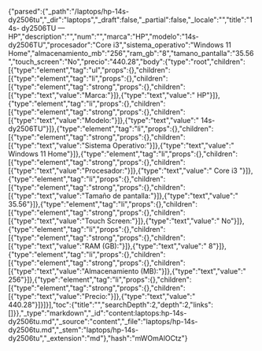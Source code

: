 {"parsed":{"_path":"/laptops/hp-14s-dy2506tu","_dir":"laptops","_draft":false,"_partial":false,"_locale":"","title":"14s- dy2506TU — HP","description":"","num":"","marca":"HP","modelo":"14s- dy2506TU","procesador":"Core i3","sistema_operativo":"Windows 11 Home","almacenamiento_mb":"256","ram_gb":"8","tamano_pantalla":"35.56","touch_screen":"No","precio":"440.28","body":{"type":"root","children":[{"type":"element","tag":"ul","props":{},"children":[{"type":"element","tag":"li","props":{},"children":[{"type":"element","tag":"strong","props":{},"children":[{"type":"text","value":"Marca:"}]},{"type":"text","value":" HP"}]},{"type":"element","tag":"li","props":{},"children":[{"type":"element","tag":"strong","props":{},"children":[{"type":"text","value":"Modelo:"}]},{"type":"text","value":" 14s- dy2506TU"}]},{"type":"element","tag":"li","props":{},"children":[{"type":"element","tag":"strong","props":{},"children":[{"type":"text","value":"Sistema Operativo:"}]},{"type":"text","value":" Windows 11 Home"}]},{"type":"element","tag":"li","props":{},"children":[{"type":"element","tag":"strong","props":{},"children":[{"type":"text","value":"Procesador:"}]},{"type":"text","value":" Core i3 "}]},{"type":"element","tag":"li","props":{},"children":[{"type":"element","tag":"strong","props":{},"children":[{"type":"text","value":"Tamaño de pantalla:"}]},{"type":"text","value":" 35.56"}]},{"type":"element","tag":"li","props":{},"children":[{"type":"element","tag":"strong","props":{},"children":[{"type":"text","value":"Touch Screen:"}]},{"type":"text","value":" No"}]},{"type":"element","tag":"li","props":{},"children":[{"type":"element","tag":"strong","props":{},"children":[{"type":"text","value":"RAM (GB):"}]},{"type":"text","value":" 8"}]},{"type":"element","tag":"li","props":{},"children":[{"type":"element","tag":"strong","props":{},"children":[{"type":"text","value":"Almacenamiento (MB):"}]},{"type":"text","value":" 256"}]},{"type":"element","tag":"li","props":{},"children":[{"type":"element","tag":"strong","props":{},"children":[{"type":"text","value":"Precio:"}]},{"type":"text","value":" 440.28"}]}]}],"toc":{"title":"","searchDepth":2,"depth":2,"links":[]}},"_type":"markdown","_id":"content:laptops:hp-14s-dy2506tu.md","_source":"content","_file":"laptops/hp-14s-dy2506tu.md","_stem":"laptops/hp-14s-dy2506tu","_extension":"md"},"hash":"mWOmAlOCtz"}